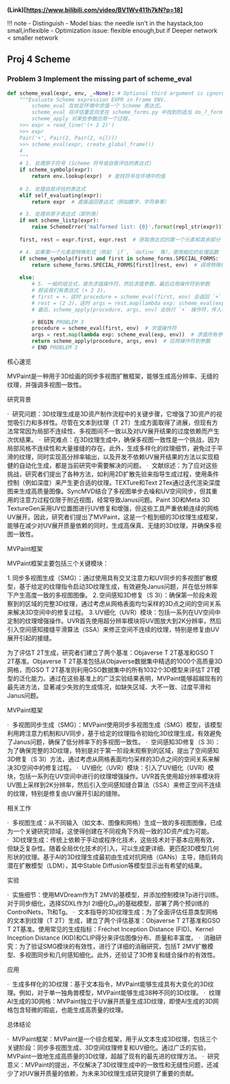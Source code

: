 **(Link)[https://www.bilibili.com/video/BV1Wv411h7kN?p=18]**

!!! note
    - Distinguish
        - Model bias: the needle isn't in the haystack,too small,inflexible
        - Optimization issue:  flexible enough,but if Deeper network < smaller network


## Proj 4 Scheme

### Problem 3 Implement the missing part of scheme_eval

```python
def scheme_eval(expr, env, _=None): # Optional third argument is ignored
    """Evaluate Scheme expression EXPR in Frame ENV.
        scheme_eval 在给定环境中求值一个 Scheme 表达式。
        scheme_eval 将评估重定向至在 scheme_forms.py 中找到的适当 do_?_form 函数
        scheme_apply 对某些参数应用一个过程。
    >>> expr = read_line('(+ 2 2)')
    >>> expr
    Pair('+', Pair(2, Pair(2, nil)))
    >>> scheme_eval(expr, create_global_frame())
    4
    """
    # 1. 处理原子符号 (Scheme 符号或自我评估的表达式)
    if scheme_symbolp(expr):
        return env.lookup(expr)  # 查找符号在环境中的值
    
    # 2. 处理自我评估的表达式
    elif self_evaluating(expr):
        return expr  # 直接返回表达式（例如数字、字符串等）

    # 3. 处理非原子表达式（即列表）
    if not scheme_listp(expr):
        raise SchemeError('malformed list: {0}'.format(repl_str(expr)))  # 如果不是列表，抛出错误
    
    first, rest = expr.first, expr.rest  # 获取表达式的第一个元素和其余部分

    # 4. 如果第一个元素是特殊形式（例如 `if`, `define` 等），使用相应的处理函数
    if scheme_symbolp(first) and first in scheme_forms.SPECIAL_FORMS:
        return scheme_forms.SPECIAL_FORMS[first](rest, env)  # 调用特殊形式的处理函数
    
    else:
        # 5. 一般的组合式，首先求值操作符，然后求值参数，最后应用操作符到参数
        # 假设我们有表达式 (+ 2 2)，
        # first = +，这时 procedure = scheme_eval(first, env) 会返回 `+` 操作符，
        # rest = (2 2)，这时 args = rest.map(lambda exp: scheme_eval(exp, env)) 会返回 [2, 2]，即两个数字 2。
        # 最后，scheme_apply(procedure, args, env) 会执行 `+` 操作符，传入参数 [2, 2]，结果为 4

        # BEGIN PROBLEM 3
        procedure = scheme_eval(first, env)  # 求值操作符
        args = rest.map(lambda exp: scheme_eval(exp, env))  # 求值所有参数
        return scheme_apply(procedure, args, env)  # 应用操作符到参数
        # END PROBLEM 3
```


核心速览

MVPaint是一种用于3D绘画的同步多视图扩散框架，能够生成高分辨率、无缝的纹理，并强调多视图一致性。

研究背景

·  研究问题：3D纹理生成是3D资产制作流程中的关键步骤，它增强了3D资产的视觉吸引力和多样性。尽管在文本到纹理（T 2T）生成方面取得了进展，但现有方法常常因为局部不连续性、多视图间不一致以及对UV展开结果的过度依赖而产生次优结果。
·  研究难点：在3D纹理生成中，确保多视图一致性是一个挑战，因为局部风格不连续性和大量接缝的存在。此外，生成多样化的纹理细节，避免过于平滑的纹理，同时实现高分辨率输出，以及开发不依赖UV展开结果的方法以实现稳健的自动化生成，都是当前研究中需要解决的问题。
·  文献综述：为了应对这些挑战，研究者们提出了各种方法，如利用2D扩散先验来指导生成过程，使用条件控制（例如深度）来产生更合适的纹理。TEXTure和Text 2Tex通过迭代渲染深度图来生成高质量图像。SyncMVD结合了多视图单步去噪和UV空间同步，但其重用的注意力过程仅限于附近视图，经常导致Janus问题。Paint 3D和Meta 3D TextureGen采用UV位置图进行UV修复和增强，但这些工具严重依赖连续的网格UV展开。因此，研究者们提出了MVPaint，这是一个粗到细的3D纹理生成框架，能够在减少对UV展开质量依赖的同时，生成高保真、无缝的3D纹理，并确保多视图一致性。

MVPaint框架

MVPaint框架主要包括三个关键模块：

1. 同步多视图生成（SMG）：通过使用具有交叉注意力和UV同步的多视图扩散模型，基于给定的纹理指令启动3D纹理生成，有效避免Janus问题，并在低分辨率下产生高度一致的多视图图像。
2. 空间感知3D修复（S 3I）：确保第一阶段未观察到的区域的完整3D纹理，通过考虑从网格表面均匀采样的3D点之间的空间关系来解决3D空间中的修复过程。
3. UV细化（UVR）模块：包括一系列在UV空间中定制的纹理增强操作。UVR首先使用超分辨率模块将UV图放大到2K分辨率，然后引入空间感知接缝平滑算法（SSA）来修正空间不连续的纹理，特别是修复由UV展开引起的接缝。

为了评估T 2T生成，研究者们建立了两个基准：Objaverse T 2T基准和GSO T 2T基准。Objaverse T 2T基准包括从Objaverse数据集中精选的1000个高质量3D网格，而GSO T 2T基准则利用GSO数据集中的所有1032个3D模型来评估T 2T模型的泛化能力。通过在这些基准上的广泛实验结果表明，MVPaint能够超越现有的最先进方法，显著减少失败的生成情况，如缺失区域、大不一致、过度平滑和Janus问题。

MVPaint框架

·  多视图同步生成（SMG）：MVPaint使用同步多视图生成（SMG）模型，该模型利用跨注意力机制和UV同步，基于给定的纹理指令初始化3D纹理生成，有效避免了Janus问题，确保了低分辨率下的多视图一致性。
·  空间感知3D修复（S 3I）：为了确保完整的3D纹理，特别是对于第一阶段未观察到的区域，提出了空间感知3D修复（S 3I）方法，通过考虑从网格表面均匀采样的3D点之间的空间关系来解决3D空间中的修复过程。
·  UV细化（UVR）模块：引入了UV细化（UVR）模块，包括一系列在UV空间中进行的纹理增强操作。UVR首先使用超分辨率模块将UV图上采样到2K分辨率，然后引入空间感知缝合算法（SSA）来修正空间不连续的纹理，特别是修复由UV展开引起的缝隙。

相关工作

·  多视图生成：从不同输入（如文本、图像和网格）生成一致的多视图图像，已成为一个关键研究领域，这使得创建在不同视角下外观一致的3D资产成为可能。
·  3D纹理生成：传统上依赖于手动或程序化技术，这些技术对于基本应用有效，但缺乏复杂性。随着全局优化技术的引入，可以生成更详细、更匹配3D模型几何形状的纹理。基于AI的3D纹理生成最初由生成对抗网络（GANs）主导，随后转向潜在扩散模型（LDM），其中Stable Diffusion等模型显示出有希望的结果。

实验

·  实施细节：使用MVDream作为T 2MV的基模型，并添加控制模块Tp进行训练。对于同步细化，选择SDXL作为I 2I细化D₁₂i的基础模型，部署了两个预训练的ControlNets，Tt和Tg。
·  文本指导的3D纹理生成：为了全面评估任意类型网格的文本到纹理（T 2T）生成，建立了两个评估基准：Objaverse T 2T基准和GSO T 2T基准。使用常见的生成指标：Fréchet Inception Distance (FID)、Kernel Inception Distance (KID)和CLIP得分来评估图像分布、质量和丰富度。
·  消融研究：为了验证SMG模块的有效性，进行了详细的消融研究，包括T 2MV扩散模型、多视图同步和几何感知细化。此外，还验证了3D修复和缝合操作的有效性。

应用

·  生成多样化的3D纹理：基于文本指令，MVPaint能够生成具有大变化的3D纹理。例如，对于单一独角兽模型，MVPaint能够生成38种不同的3D纹理。
·  纹理AI生成的3D网格：MVPaint独立于UV展开质量生成3D纹理，即使AI生成的3D网格包含轻微的瑕疵，也能生成高质量的纹理。

总体结论

·  MVPaint框架：MVPaint是一个综合框架，用于从文本生成3D纹理，包括三个关键阶段：同步多视图生成、3D空间纹理修复和UV细化。通过广泛的实验，MVPaint一致地生成高质量的3D纹理，超越了现有的最先进的纹理方法。
·  研究意义：MVPaint的提出，不仅解决了3D纹理生成中的一致性和无缝性问题，还减少了对UV展开质量的依赖，为未来3D纹理生成研究提供了重要的贡献。